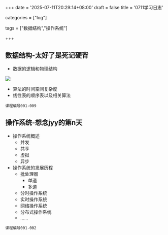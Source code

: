 +++
date = '2025-07-11T20:29:14+08:00'
draft = false
title = '0711学习日志'

categories = ["log"]

tags = ["数据结构","操作系统"]

+++

## 数据结构-太好了是死记硬背

* 数据的逻辑和物理结构

![](QQ20250711-202720.png)

* 算法的时间空间复杂度
* 线性表的顺序表以及相关算法

`课程编号001-009`

## 操作系统-想念jyy的第n天

* 操作系统概述
  * 并发
  * 共享
  * 虚拟
  * 异步
* 操作系统的发展历程
  * 批处理器
    * 单道
    * 多道
  * 分时操作系统
  * 实时操作系统
  * 网络操作系统
  * 分布式操作系统
  * ......

`课程编号001-002`
